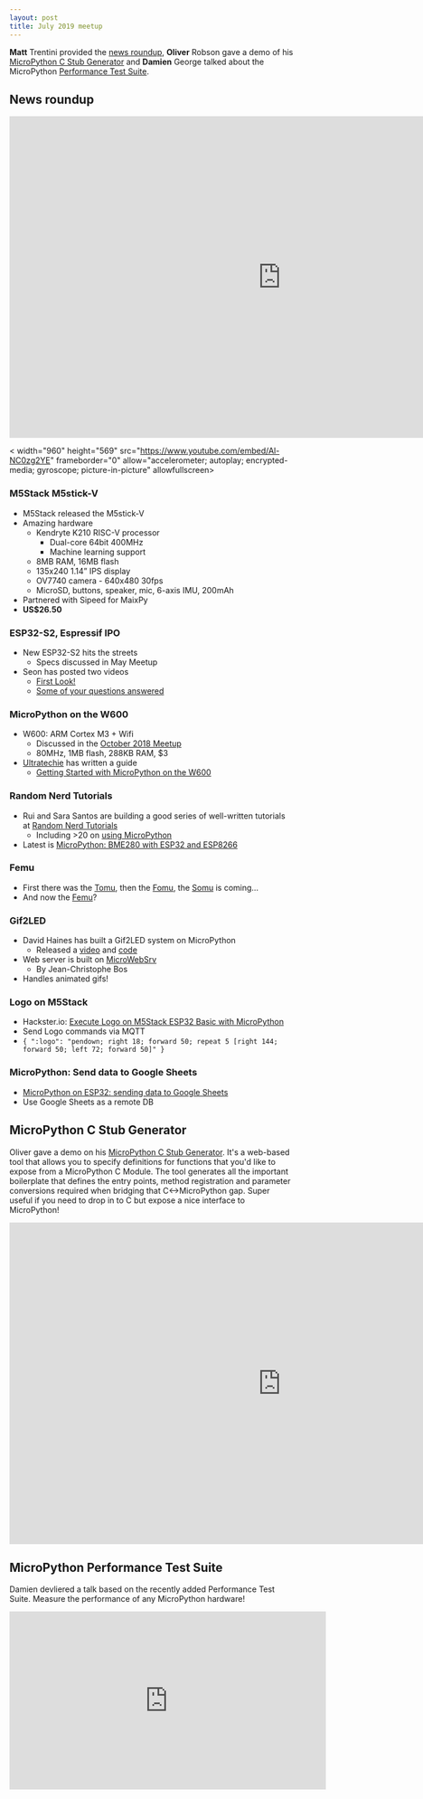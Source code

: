 ```yaml
---
layout: post
title: July 2019 meetup
---
```


**Matt** Trentini provided the [news roundup](#News-roundup), **Oliver** Robson gave a demo of his [MicroPython C Stub Generator](#StubGenerator) and **Damien** George talked about the MicroPython [Performance Test Suite](#PerfTestSuite).

## News roundup
<a name="News-roundup"></a>
<iframe src="https://docs.google.com/presentation/d/e/2PACX-1vTjZGcyIzB64nlNtgmbOQY_6hPz23T_XBwNtlyUmz3CJ6ab2XjKDZ96z-jXSOvhG59VkM_tkCj3Vw43/embed?start=false&loop=false&delayms=3000" frameborder="0" width="960" height="569" allowfullscreen="true" mozallowfullscreen="true" webkitallowfullscreen="true"></iframe>

< width="960" height="569" src="https://www.youtube.com/embed/Al-NC0zg2YE" frameborder="0" allow="accelerometer; autoplay; encrypted-media; gyroscope; picture-in-picture" allowfullscreen></iframe>

### M5Stack M5stick-V
* M5Stack released the M5stick-V
* Amazing hardware
  - Kendryte K210 RISC-V processor
    - Dual-core 64bit 400MHz
    - Machine learning support
  - 8MB RAM, 16MB flash
  - 135x240 1.14” IPS display
  - OV7740 camera - 640x480 30fps 
  - MicroSD, buttons, speaker, mic, 6-axis IMU, 200mAh
* Partnered with Sipeed for MaixPy
* **US$26.50**

### ESP32-S2, Espressif IPO
* New ESP32-S2 hits the streets
  - Specs discussed in May Meetup
* Seon has posted two videos
  - [First Look!](https://www.youtube.com/watch?v=9ISrim7kQSY)
  - [Some of your questions answered](https://www.youtube.com/watch?v=yz06LobIS-g&t=3s)
  
### MicroPython on the W600
* W600: ARM Cortex M3 + Wifi
  - Discussed in the [October 2018 Meetup](https://melbournemicropythonmeetup.github.io/October-2018-Meetup/)
  - 80MHz, 1MB flash, 288KB RAM, $3
* [Ultratechie](https://twitter.com/ultratechie) has written a guide
  - [Getting Started with MicroPython on the W600](http://www.ultratechie.com/projects/w600-micropython/)

### Random Nerd Tutorials
* Rui and Sara Santos are building a good series of well-written tutorials at [Random Nerd Tutorials](https://randomnerdtutorials.com/)
  - Including >20 on [using MicroPython](https://randomnerdtutorials.com/category/0-esp32-micropython/)
* Latest is [MicroPython: BME280 with ESP32 and ESP8266](https://randomnerdtutorials.com/micropython-bme280-esp32-esp8266/)

### Femu
* First there was the [Tomu](https://tomu.im/), then the [Fomu](https://www.crowdsupply.com/sutajio-kosagi/fomu), the [Somu](https://www.crowdsupply.com/solokeys/somu) is coming…
* And now the [Femu](https://twitter.com/femtoduino/status/1153576129875214336)?

### Gif2LED
* David Haines has built a Gif2LED system on MicroPython
  - Released a [video](https://www.youtube.com/watch?v=WdHc40g36GM&feature=youtu.be) and [code](https://github.com/dhainesdev/GIF-to-LED-Matrix)
* Web server is built on [MicroWebSrv](https://github.com/jczic/MicroWebSrv/blob/master/LICENSE.md)
  - By Jean-Christophe Bos
* Handles animated gifs! 

### Logo on M5Stack
* Hackster.io: [Execute Logo on M5Stack ESP32 Basic with MicroPython](https://www.hackster.io/andreas-motzek/execute-logo-on-m5stack-esp32-basic-with-micropython-3713fd)
* Send Logo commands via MQTT
* `{ ":logo": "pendown; right 18; forward 50; repeat 5 [right 144; forward 50; left 72; forward 50]" }`

### MicroPython: Send data to Google Sheets
* [MicroPython on ESP32: sending data to Google Sheets](https://blog.gypsyengineer.com/en/diy-electronics/micropython-on-esp32-sending-data-to-google-sheets.html)
* Use Google Sheets as a remote DB


<a name="StubGenerator"></a>
## MicroPython C Stub Generator
Oliver gave a demo on his [MicroPython C Stub Generator](https://mpy-c-gen.oliverrobson.tech/). It's a web-based tool that allows you to specify definitions for functions that you'd like to expose from a MicroPython C Module. The tool generates all the important boilerplate that defines the entry points, method registration and parameter conversions required when bridging that C<->MicroPython gap. Super useful if you need to drop in to C but expose a nice interface to MicroPython!

<iframe width="960" height="569" src="https://www.youtube.com/embed/eXSDdADOQXg" frameborder="0" allow="accelerometer; autoplay; encrypted-media; gyroscope; picture-in-picture" allowfullscreen></iframe>

<a name="PerfTestSuite"></a>
## MicroPython Performance Test Suite
Damien devliered a talk based on the recently added Performance Test Suite. Measure the performance of any MicroPython hardware!

<iframe width="560" height="315" src="https://www.youtube.com/embed/HJz1NgH2oGg" frameborder="0" allow="accelerometer; autoplay; encrypted-media; gyroscope; picture-in-picture" allowfullscreen></iframe>
